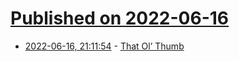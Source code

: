 # [Published on 2022-06-16](index.md)

* [2022-06-16, 21:11:54](https://news.ycombinator.com/item?id=31771027) - [That Ol’ Thumb](https://www.lrb.co.uk/the-paper/v44/n12/mike-jay/that-ol-thumb)
